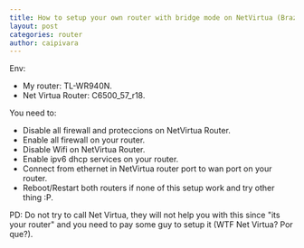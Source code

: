 ```yaml
---
title: How to setup your own router with bridge mode on NetVirtua (Brazil provider).
layout: post
categories: router
author: caipivara
---
```


Env:
- My router: TL-WR940N.
- Net Virtua Router: C6500_57_r18.

You need to:

- Disable all firewall and proteccions on NetVirtua Router.
- Enable all firewall on your router.
- Disable Wifi on NetVirtua Router.
- Enable ipv6 dhcp services on your router.
- Connect from ethernet in NetVirtua router port to wan port on your router.
- Reboot/Restart both routers if none of this setup work and try other thing :P.

PD: Do not try to call Net Virtua, they will not help you with this since "its your router" and you need to pay some guy to setup it (WTF Net Virtua? Por que?).